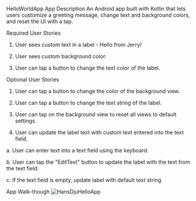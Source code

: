 HelloWorldApp
App Description
An Android app built with Kotlin that lets users customize a greeting message, change text and background colors, and reset the UI with a tap.

 


Required User Stories
 1. User sees custom text in a label - Hello from Jerry!

 2. User sees custom background color.

 3. User can tap a button to change the text color of the label.

Optional User Stories
 1. User can tap a button to change the color of the background view.

 2. User can tap a button to change the text string of the label.

 3. User can tap on the background view to reset all views to default settings.


 4. User can update the label text with custom text entered into the text field.

 a. User can enter text into a text field using the keyboard.

 b. User can tap the "EditText" button to update the label with the text from the text field.

 c. If the text field is empty, update label with default text string


App Walk-though
 ![HansDjuHelloApp](https://github.com/user-attachments/assets/fd5b6af0-ba54-4bb1-911c-5812918b669c)

